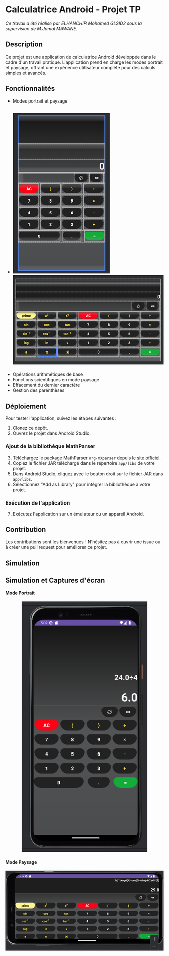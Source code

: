 # Calculatrice Android - Projet TP
_Ce travail a été réalisé par ELHANCHIR Mohamed GLSID2 sous la supervision de M.Jamal MAWANE._


## Description
Ce projet est une application de calculatrice Android développée dans le cadre d'un travail pratique. L'application prend en charge les modes portrait et paysage, offrant une expérience utilisateur complète pour des calculs simples et avancés.

## Fonctionnalités
- Modes portrait et paysage
- 
   ![Capture d'écran de l'interface en mode portrait](Captures/portrait.png)
   ![Capture d'écran de l'interface en mode paysage](Captures/paysage.png)
  -
- Opérations arithmétiques de base
- Fonctions scientifiques en mode paysage
- Effacement du dernier caractère
- Gestion des parenthèses



## Déploiement

Pour tester l'application, suivez les étapes suivantes :

1. Clonez ce dépôt.
2. Ouvrez le projet dans Android Studio.

### Ajout de la bibliothèque MathParser

3. Téléchargez le package MathParser `org-mXparser` depuis [le site officiel](https://mathparser.org/download/).
4. Copiez le fichier JAR téléchargé dans le répertoire `app/libs` de votre projet.
5. Dans Android Studio, cliquez avec le bouton droit sur le fichier JAR dans `app/libs`.
6. Sélectionnez "Add as Library" pour intégrer la bibliothèque à votre projet.

### Exécution de l'application

7. Exécutez l'application sur un émulateur ou un appareil Android.


## Contribution
Les contributions sont les bienvenues ! N'hésitez pas à ouvrir une issue ou à créer une pull request pour améliorer ce projet.

## Simulation
## Simulation et Captures d'écran

#### Mode Portrait

<div align="center">
  <img src="Captures/simulationPortrait.png" alt="Capture d'écran de l'interface en mode portrait" width="400"/>
</div>

#### Mode Paysage

<div align="center">
  <img src="Captures/simulationPaysage.png" alt="Capture d'écran de l'interface en mode paysage" width="600"/>
</div>
